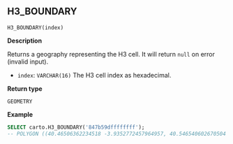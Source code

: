 ## H3_BOUNDARY

```sql:signature
H3_BOUNDARY(index)
```

**Description**

Returns a geography representing the H3 cell. It will return `null` on error (invalid input).

* `index`: `VARCHAR(16)` The H3 cell index as hexadecimal.

**Return type**

`GEOMETRY`

**Example**

```sql
SELECT carto.H3_BOUNDARY('847b59dffffffff');
-- POLYGON ((40.46506362234518 -3.9352772457964957, 40.546540602670504 -3.706115055436962, 40.387130040966305 -3.5142476508226355, ...
```
